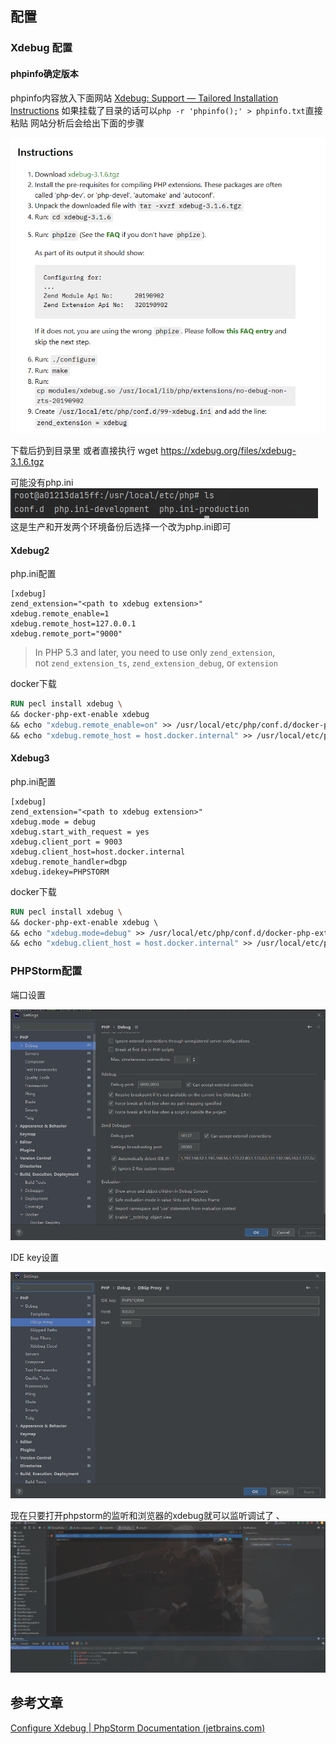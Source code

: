 ## 配置
### Xdebug 配置
#### phpinfo确定版本
phpinfo内容放入下面网站
[Xdebug: Support — Tailored Installation Instructions](https://xdebug.org/wizard)
如果挂载了目录的话可以`php -r 'phpinfo();' > phpinfo.txt`直接粘贴
网站分析后会给出下面的步骤

![](attachments/Pasted%20image%2020230422172358.png)

下载后扔到目录里 或者直接执行 wget https://xdebug.org/files/xdebug-3.1.6.tgz

可能没有php.ini
![](attachments/Pasted%20image%2020230422173212.png)
这是生产和开发两个环境备份后选择一个改为php.ini即可
#### Xdebug2
php.ini配置
```
[xdebug] 
zend_extension="<path to xdebug extension>" 
xdebug.remote_enable=1 
xdebug.remote_host=127.0.0.1 
xdebug.remote_port="9000"
```

>In PHP 5.3 and later, you need to use only `zend_extension`, not `zend_extension_ts`, `zend_extension_debug`, or `extension`

docker下载
```dockerfile
RUN pecl install xdebug \ 
&& docker-php-ext-enable xdebug 
&& echo "xdebug.remote_enable=on" >> /usr/local/etc/php/conf.d/docker-php-ext-xdebug.ini \ 
&& echo "xdebug.remote_host = host.docker.internal" >> /usr/local/etc/php/conf.d/docker-php-ext-xdebug.ini
```
#### Xdebug3
php.ini配置
```
[xdebug]
zend_extension="<path to xdebug extension>"
xdebug.mode = debug 
xdebug.start_with_request = yes 
xdebug.client_port = 9003
xdebug.client_host=host.docker.internal
xdebug.remote_handler=dbgp 
xdebug.idekey=PHPSTORM 
```
docker下载
```dockerfile
RUN pecl install xdebug \  
&& docker-php-ext-enable xdebug \  
&& echo "xdebug.mode=debug" >> /usr/local/etc/php/conf.d/docker-php-ext-xdebug.ini \  
&& echo "xdebug.client_host = host.docker.internal" >> /usr/local/etc/php/conf.d/docker-php-ext-xdebug.ini
```

### PHPStorm配置
端口设置

![](attachments/Pasted%20image%2020230422170458.png)

IDE key设置

![](attachments/Pasted%20image%2020230422170556.png)

现在只要打开phpstorm的监听和浏览器的xdebug就可以监听调试了
、
![](attachments/Pasted%20image%2020230424155247.png)

## 参考文章
[Configure Xdebug | PhpStorm Documentation (jetbrains.com)](https://www.jetbrains.com/help/phpstorm/configuring-xdebug.html)